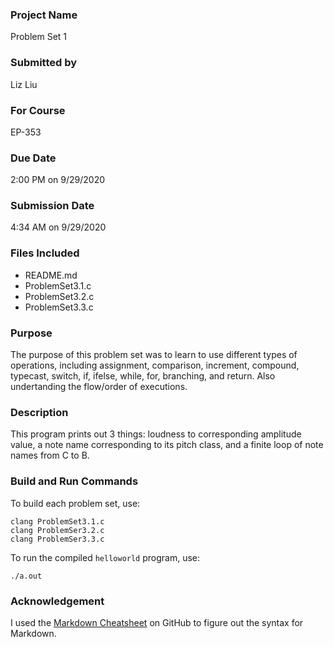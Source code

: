 ### Project Name ###
Problem Set 1

### Submitted by ###
Liz Liu

### For Course ###
EP-353

### Due Date ###
2:00 PM on 9/29/2020

### Submission Date ###
4:34 AM on 9/29/2020

### Files Included ###
* README.md
* ProblemSet3.1.c
* ProblemSet3.2.c
* ProblemSet3.3.c

### Purpose ###
The purpose of this problem set was to learn to use different types of operations, including assignment, comparison, increment, compound, typecast, switch, if, ifelse, while, for, branching, and return. Also undertanding the flow/order of executions.

### Description ###
This program prints out 3 things: loudness to corresponding amplitude value, a note name corresponding to its pitch class, and a finite loop of note names from C to B.

### Build and Run Commands ###
To build each problem set, use:

```
clang ProblemSet3.1.c
clang ProblemSer3.2.c
clang ProblemSer3.3.c
```

To run the compiled `helloworld` program, use:

```
./a.out
```

### Acknowledgement ###
I used the [Markdown Cheatsheet](https://github.com/adam-p/markdown-here/wiki/Markdown-Cheatsheet) on GitHub to figure out the syntax for Markdown.